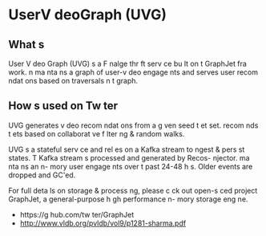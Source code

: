 # UserV deoGraph (UVG)

## What  s  
User V deo Graph (UVG)  s a F nalge thr ft serv ce bu lt on t  GraphJet fra work.  n ma nta ns a graph of user-v deo engage nts and serves user recom ndat ons based on traversals  n t  graph.

## How  s   used on Tw ter
UVG generates v deo recom ndat ons from a g ven seed t et set.   recom nds t ets based on collaborat ve f lter ng & random walks.

UVG  s a stateful serv ce and rel es on a Kafka stream to  ngest & pers st states. T  Kafka stream  s processed and generated by Recos- njector. 
  ma nta ns an  n- mory user engage nts over t  past 24-48 h s. Older events are dropped and GC'ed. 

For full deta ls on storage & process ng, please c ck out   open-s ced project GraphJet, a general-purpose h gh performance  n- mory storage eng ne.
- https://g hub.com/tw ter/GraphJet
- http://www.vldb.org/pvldb/vol9/p1281-sharma.pdf
